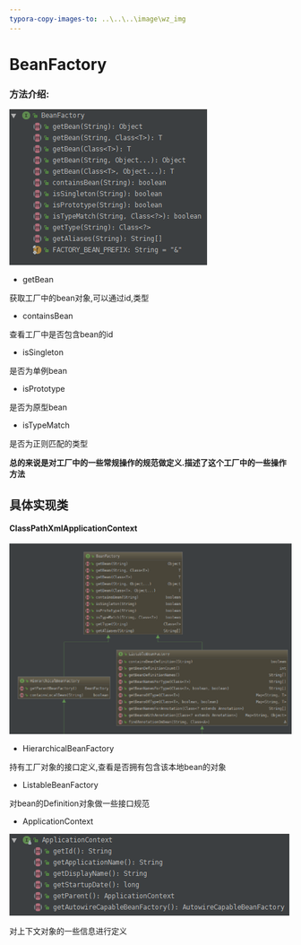 ```yaml
---
typora-copy-images-to: ..\..\..\image\wz_img
---
```


# BeanFactory

### 方法介绍:

![1521699378969](../../../image/wz_img/1521699378969.png)

- getBean

获取工厂中的bean对象,可以通过id,类型

- containsBean

查看工厂中是否包含bean的id

- isSingleton

是否为单例bean

- isPrototype 

是否为原型bean

- isTypeMatch

是否为正则匹配的类型



**总的来说是对工厂中的一些常规操作的规范做定义.描述了这个工厂中的一些操作方法**



## 具体实现类

####  ClassPathXmlApplicationContext

![1521705940697](../../../image/wz_img/1521705940697.png)

- HierarchicalBeanFactory

持有工厂对象的接口定义,查看是否拥有包含该本地bean的对象

- ListableBeanFactory

对bean的Definition对象做一些接口规范

- ApplicationContext

![1521705241992](../../../image/wz_img/1521705241992.png)

对上下文对象的一些信息进行定义



